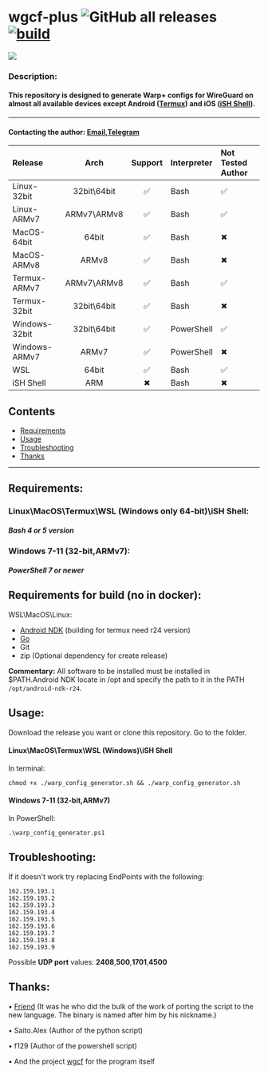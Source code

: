 # wgcf-plus ![GitHub all releases](https://img.shields.io/github/downloads/naruto522ru/wgcf-plus/total) [![build](https://github.com/naruto522ru/wgcf-plus/actions/workflows/test.yml/badge.svg)](https://github.com/naruto522ru/wgcf-plus/actions/workflows/test.yml)

![](https://github.com/naruto522ru/wgcf-plus/raw/main/Preview/Preview-GH.gif)

### Description:
#### This repository is designed to generate Warp+ configs for WireGuard on almost all available devices except Android ([Termux](https://play.google.com/store/apps/details?id=com.termux&hl=us&gl=US)) and iOS ([iSH Shell](https://apps.apple.com/us/app/ish-shell/id1436902243)).
---
#### Contacting the author: [Email](mailto:itachi522ru@gmail.com),[Telegram](https://t.me/FallOutB0y) 

| Release        | Arch |       Support  | Interpreter | Not Tested Author
| :---------- | :------------: | :------------: | :------------ | :------------
| Linux-32bit |32bit\64bit| &#9989;| Bash | &#9989;
| Linux-ARMv7| ARMv7\ARMv8| &#9989;| Bash | &#9989;
| MacOS-64bit| 64bit| &#9989;| Bash | &#10006;
| MacOS-ARMv8| ARMv8| &#9989;| Bash | &#10006;
| Termux-ARMv7| ARMv7\ARMv8| &#9989;| Bash | &#9989;
| Termux-32bit| 32bit\64bit | &#9989;| Bash | &#10006;
| Windows-32bit| 32bit\64bit| &#9989;| PowerShell| &#9989;
| Windows-ARMv7| ARMv7| &#9989;| PowerShell | &#10006;
| WSL |64bit| &#9989;| Bash | &#9989;
| iSH Shell|ARM| &#10006; |Bash| &#10006;

## Contents
- [Requirements](#requirements)
- [Usage](#usage)
- [Troubleshooting](#troubleshooting)
- [Thanks](#thanks)
---

## Requirements:
### Linux\MacOS\Termux\WSL (Windows only 64-bit)\iSH Shell:
##### Bash 4 or 5 version
### Windows 7-11 (32-bit,ARMv7):
##### PowerShell 7 or newer

## Requirements for build (no in docker):
WSL\MacOS\Linux:

- [Android NDK](https://developer.android.com/ndk/downloads) (building for termux need r24 version)
- [Go](https://go.dev/dl/)
- Git
- zip (Optional dependency for create release)

**Commentary:** All software to be installed must be installed in $PATH.Android NDK locate in /opt and specify the path to it in the PATH ``/opt/android-ndk-r24``.

## Usage:
Download the release you want or clone this repository. Go to the folder.
#### Linux\MacOS\Termux\WSL (Windows)\iSH Shell
In terminal:
```
chmod +x ./warp_config_generator.sh && ./warp_config_generator.sh
```
#### Windows 7-11 (32-bit,ARMv7)
In PowerShell:
```
.\warp_config_generator.ps1
```
##  Troubleshooting:
If it doesn't work try replacing EndPoints with the following:
```
162.159.193.1 
162.159.193.2
162.159.193.3
162.159.193.4
162.159.193.5
162.159.193.6
162.159.193.7
162.159.193.8
162.159.193.9
```
Possible **UDP port** values: **2408**,**500**,**1701**,**4500**
## Thanks:

• [Friend](https://github.com/Innsmouth-trip) (It was he who did the bulk of the work of porting the script to the new language. The binary is named after him by his nickname.)

• Saito.Alex (Author of the python script)

• f129 (Author of the powershell script)

• And the project [wgcf](https://github.com/ViRb3/wgcf) for the program itself
